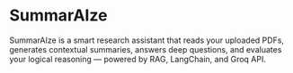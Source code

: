 # SummarAIze
SummarAIze is a smart research assistant that reads your uploaded PDFs, generates contextual summaries, answers deep questions, and evaluates your logical reasoning — powered by RAG, LangChain, and Groq API.
